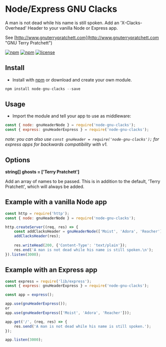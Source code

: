 
# Node/Express GNU Clacks

A man is not dead while his name is still spoken. Add an 'X-Clacks-Overhead' Header to your vanilla Node or Express app.

See [http://www.gnuterrypratchett.com](http://www.gnuterrypratchett.com "GNU Terry Pratchett")

[![npm](https://img.shields.io/npm/dt/node-gnu-clacks.svg)]()
[![npm](https://img.shields.io/npm/v/node-gnu-clacks.svg)]()
[![license](https://img.shields.io/github/license/recidvst/node-gnu-clacks.svg)]()

## Install
- Install with [npm](https://www.npmjs.com/package/node-gnu-clacks "node-gnu-clack on NPM") or download and create your own module.
```js
npm install node-gnu-clacks --save
```

## Usage
- Import the module and tell your app to use as middleware:

```js
const { node: gnuHeaderNode } = require('node-gnu-clacks');
const { express: gnuHeaderExpress } = require('node-gnu-clacks');
```

_note: you can also use `const gnuHeader = require('node-gnu-clacks');` for express apps for backwards compatibility with v1._

## Options
**string[] ghosts = ['Terry Pratchett']**  

Add an array of names to be passed. This is in addition to the default, 'Terry Pratchett', which will always be added.

## Example with a vanilla Node app

```js
const http = require('http');
const { node: gnuHeaderNode } = require('node-gnu-clacks');

http.createServer((req, res) => {
    const addClacksHeader = gnuHeaderNode(['Moist', 'Adora', 'Reacher']);
    addClacksHeader(res);
    
    res.writeHead(200, {'Content-Type': 'text/plain'});
    res.end('A man is not dead while his name is still spoken.\n');
}).listen(3000);
```

## Example with an Express app

```js
const express = require('lib/express');
const { express: gnuHeaderExpress } = require('node-gnu-clacks');

const app = express();

app.use(gnuHeaderExpress());
or
app.use(gnuHeaderExpress(['Moist', 'Adora', 'Reacher']));

app.get('/', (req, res) => {
    res.send('A man is not dead while his name is still spoken.');
});

app.listen(3000);
```

